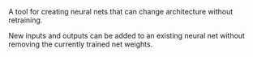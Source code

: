 A tool for creating neural nets that can change architecture without retraining.

New inputs and outputs can be added to an existing neural net without removing the currently trained net weights.
